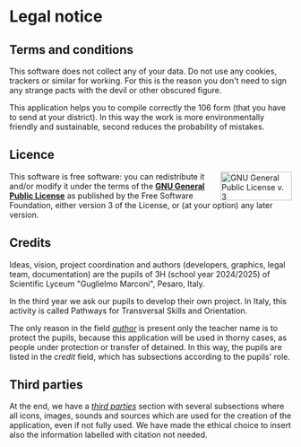 # Legal notice

## Terms and conditions

This software does not collect any of your data. Do not use any cookies, trackers or similar for working. For this is the reason you don't need to sign any strange pacts with the devil or other obscured figure.

This application helps you to compile correctly the 106 form (that you have to send at your district). In this way the work is more environmentally friendly and sustainable, second reduces the probability of mistakes.

## Licence

<a href="https://www.gnu.org/licenses/gpl-3.0.html"><img align="right" width="127" height="51" alt="GNU General Public License v. 3" src="https://www.gnu.org/graphics/gplv3-127x51.png"></a>This software is free software: you can redistribute it and/or modify it under the terms of the **[GNU General Public License](https://www.gnu.org/licenses/gpl-3.0.html)** as published by the Free Software Foundation, either version 3 of the License, or (at your option) any later version.

## Credits

Ideas, vision, project coordination and authors (developers, graphics, legal team, documentation) are the pupils of 3H (school year 2024/2025) of Scientific Lyceum "Guglielmo Marconi", Pesaro, Italy.

In the third year we ask our pupils to develop their own project. In Italy, this activity is called Pathways for Transversal Skills and Orientation.

The only reason in the field _[author](../../authors/README.md)_ is present only the teacher name is to protect the pupils, because this application will be used in thorny cases, as people under protection or transfer of detained. In this way, the pupils are listed in the _credit_ field, which has subsections according to the pupils' role.

## Third parties

At the end, we have a _[third parties](../../authors/Third_parties.md)_ section with several subsections where all icons, images, sounds and sources which are used for the creation of the application, even if not fully used. We have made the ethical choice to insert also the information labelled with citation not needed.
